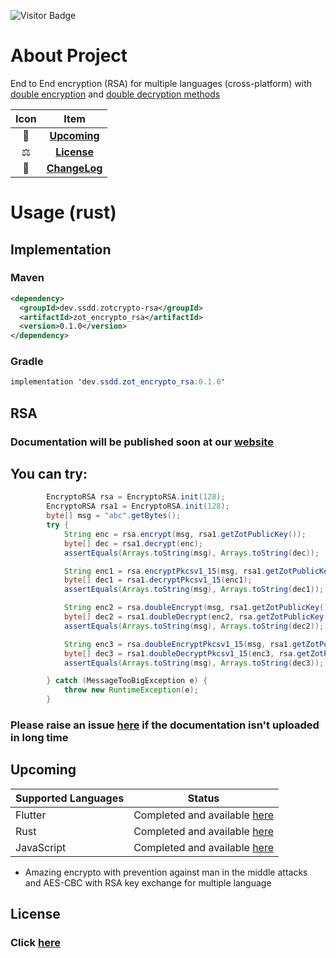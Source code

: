 ![Visitor Badge](https://visitor-badge.laobi.icu/badge?page_id=encrypto-rsa-java)

# About Project
End to End encryption (RSA) for multiple languages (cross-platform) with [double encryption](https://www.ssdd.dev/ssdd/zot/crypto/posts/rsa#doubleenc) and [double decryption methods](https://www.ssdd.dev/ssdd/zot/crypto/posts/rsa#doubledec)

| Icon |             Item              |
|:----:|:-----------------------------:|
|  🥳  |   [**Upcoming**](#Upcoming)   |
|  ⚖️  |    [**License**](#License)    |
|  📝  | [**ChangeLog**](CHANGELOG.md) |

# Usage (rust)

## Implementation
### Maven
```xml
<dependency>
  <groupId>dev.ssdd.zotcrypto-rsa</groupId>
  <artifactId>zot_encrypto_rsa</artifactId>
  <version>0.1.0</version>
</dependency>
```

### Gradle
```java
implementation 'dev.ssdd.zot_encrypto_rsa:0.1.0'
```

## RSA


### Documentation will be published soon at our [website](https://www.ssdd.dev/zot/crypto/rsa/java)

## You can try:

```java
        EncryptoRSA rsa = EncryptoRSA.init(128);
        EncryptoRSA rsa1 = EncryptoRSA.init(128);
        byte[] msg = "abc".getBytes();
        try {
            String enc = rsa.encrypt(msg, rsa1.getZotPublicKey());
            byte[] dec = rsa1.decrypt(enc);
            assertEquals(Arrays.toString(msg), Arrays.toString(dec));

            String enc1 = rsa.encryptPkcsv1_15(msg, rsa1.getZotPublicKey());
            byte[] dec1 = rsa1.decryptPkcsv1_15(enc1);
            assertEquals(Arrays.toString(msg), Arrays.toString(dec1));

            String enc2 = rsa.doubleEncrypt(msg, rsa1.getZotPublicKey());
            byte[] dec2 = rsa1.doubleDecrypt(enc2, rsa.getZotPublicKey());
            assertEquals(Arrays.toString(msg), Arrays.toString(dec2));

            String enc3 = rsa.doubleEncryptPkcsv1_15(msg, rsa1.getZotPublicKey());
            byte[] dec3 = rsa1.doubleDecryptPkcsv1_15(enc3, rsa.getZotPublicKey());
            assertEquals(Arrays.toString(msg), Arrays.toString(dec3));

        } catch (MessageTooBigException e) {
            throw new RuntimeException(e);
        }
```

### Please raise an issue [here](https://github.com/zotcrypto/encrypto-rsa-java/issues) if the documentation isn't uploaded in long time

## Upcoming

| Supported Languages | Status                                                                                                    |
|---------------------|-----------------------------------------------------------------------------------------------------------|
| Flutter             | Completed and available [here](https://github.com/ssddcodes/stunning-encrypto/edit/encrypto/tree/flutter) |
| Rust                | Completed and available [here](https://github.com/zotcrypto/encrypto-rsa)                                 |
| JavaScript          | Completed and available [here](https://github.com/ssddcodes/stunning-encrypto/edit/encrypto/tree/js)      |

* Amazing encrypto with prevention against man in the middle attacks and AES-CBC with RSA key exchange for multiple language

## License

### Click [here](LICENSE.md)
